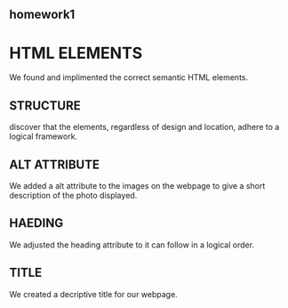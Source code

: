 ## homework1


# HTML ELEMENTS
We found and implimented the correct semantic HTML elements.

## STRUCTURE 
discover that the elements, regardless of design and location, adhere to a logical framework.

## ALT ATTRIBUTE 
We added a alt attribute to the images on the webpage to give a short description of the photo displayed.

## HAEDING
We adjusted the heading attribute to it can follow in a logical order.

## TITLE
We created a decriptive title for our webpage.


